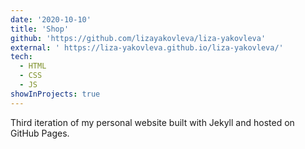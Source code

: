 ```yaml
---
date: '2020-10-10'
title: 'Shop'
github: 'https://github.com/lizayakovleva/liza-yakovleva'
external: ' https://liza-yakovleva.github.io/liza-yakovleva/'
tech:
  - HTML
  - CSS
  - JS
showInProjects: true
---
```


Third iteration of my personal website built with Jekyll and hosted on GitHub Pages.
